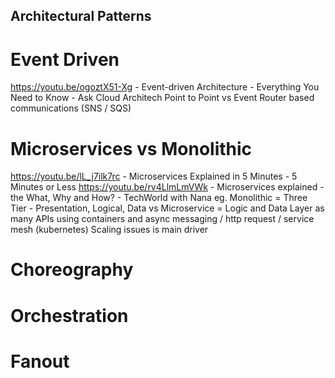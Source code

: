 ## Architectural Patterns

# Event Driven
https://youtu.be/ogoztX51-Xg - Event-driven Architecture - Everything You Need to Know - Ask Cloud Architech
Point to Point vs Event Router based communications (SNS / SQS)

# Microservices vs Monolithic
https://youtu.be/lL_j7ilk7rc - Microservices Explained in 5 Minutes - 5 Minutes or Less
https://youtu.be/rv4LlmLmVWk - Microservices explained - the What, Why and How? - TechWorld with Nana
eg. Monolithic = Three Tier - Presentation, Logical, Data vs  Microservice = Logic and Data Layer as many APIs using containers and async messaging / http request / service mesh (kubernetes)
Scaling issues is main driver

# Choreography


# Orchestration


# Fanout

